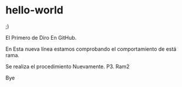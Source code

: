 # hello-world
;)

El Primero de Diro En GitHub.

En Esta nueva línea estamos comprobando el comportamiento de está rama.

Se realiza el procedimiento Nuevamente. P3. Ram2

Bye
